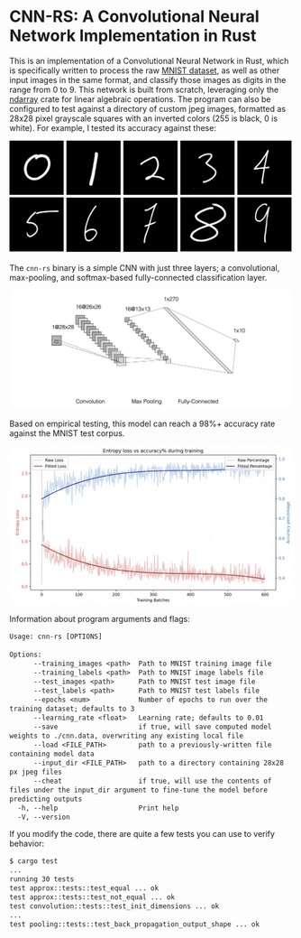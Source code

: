 # CNN-RS: A Convolutional Neural Network Implementation in Rust

This is an implementation of a Convolutional Neural Network in Rust, which is specifically written to process the raw [MNIST dataset](http://yann.lecun.com/exdb/mnist/), as well as other input images in the same format, and classify those images as digits in the range from 0 to 9. This network is built from scratch, leveraging only the [ndarray](https://crates.io/crates/ndarray) crate for linear algebraic operations. The program can also be configured to test against a directory of custom jpeg images, formatted as 28x28 pixel grayscale squares with an inverted colors (255 is black, 0 is white). For example, I tested its accuracy against these:

![The author's handwritten digits](https://github.com/mikecvet/cnn-rs/blob/master/static/digits.png)

The `cnn-rs` binary is a simple CNN with just three layers; a convolutional, max-pooling, and softmax-based fully-connected classification layer. 

![The author's handwritten digits](https://github.com/mikecvet/cnn-rs/blob/master/static/cnn_diagram.png)

Based on empirical testing, this model can reach a 98%+ accuracy rate against the MNIST test corpus.

![Entropy loss and accuracy visualization across 1 training epoch](https://github.com/mikecvet/cnn-rs/blob/master/static/loss.png)

Information about program arguments and flags:

```
Usage: cnn-rs [OPTIONS]

Options:
      --training_images <path>  Path to MNIST training image file
      --training_labels <path>  Path to MNIST image labels file
      --test_images <path>      Path to MNIST test image file
      --test_labels <path>      Path to MNIST test labels file
      --epochs <num>            Number of epochs to run over the training dataset; defaults to 3
      --learning_rate <float>   Learning rate; defaults to 0.01
      --save                    if true, will save computed model weights to ./cnn.data, overwriting any existing local file
      --load <FILE_PATH>        path to a previously-written file containing model data
      --input_dir <FILE_PATH>   path to a directory containing 28x28 px jpeg files
      --cheat                   if true, will use the contents of files under the input_dir argument to fine-tune the model before predicting outputs
  -h, --help                    Print help
  -V, --version 
```

If you modify the code, there are quite a few tests you can use to verify behavior:

```
$ cargo test
...
running 30 tests
test approx::tests::test_equal ... ok
test approx::tests::test_not_equal ... ok
test convolution::tests::test_init_dimensions ... ok
...
test pooling::tests::test_back_propagation_output_shape ... ok
```
